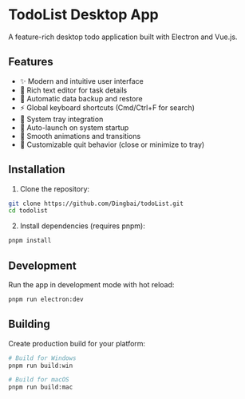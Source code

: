 # TodoList Desktop App

A feature-rich desktop todo application built with Electron and Vue.js.

## Features

- ✨ Modern and intuitive user interface
- 📝 Rich text editor for task details
- 🔄 Automatic data backup and restore
- ⚡ Global keyboard shortcuts (Cmd/Ctrl+F for search)
- 🔌 System tray integration
- 🚀 Auto-launch on system startup
- 💫 Smooth animations and transitions
- 🎨 Customizable quit behavior (close or minimize to tray)

## Installation

1. Clone the repository:

```sh
git clone https://github.com/Dingbai/todoList.git
cd todolist
```

2. Install dependencies (requires pnpm):

```sh
pnpm install
```

## Development

Run the app in development mode with hot reload:

```sh
pnpm run electron:dev
```

## Building

Create production build for your platform:

```sh
# Build for Windows
pnpm run build:win

# Build for macOS
pnpm run build:mac
```
